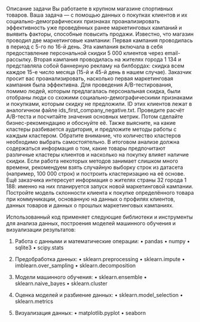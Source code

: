 Описание задачи
Вы работаете в крупном магазине спортивных товаров. 
Ваша задача — с помощью данных о покупках клиентов и их социально-демографических признаках проанализировать эффективность уже проведённых ранее маркетинговых кампаний и выявить факторы, способные повысить продажи.
Известно, что магазин проводил две маркетинговые кампании: 
Первая кампания проводилась в период с 5-го по 16-й день. Эта кампания включала в себя предоставление персональной скидки 5 000 клиентов через email-рассылку.
Вторая кампания проводилась на жителях города 1 134 и представляла собой баннерную рекламу на билбордах: скидка всем каждое 15-е число месяца (15-й и 45-й день в нашем случае).
Заказчик просит вас проанализировать, насколько первая маркетинговая кампания была эффективна. Для проведения A/B-тестирования, помимо людей, которым предлагалась персональная скидка, были отобраны люди со схожими социально-демографическими признаками и покупками, которым скидку не предложили. ID этих клиентов лежат в аналогичном файле ids_first_company_negative.txt. Проведите расчёт A/B-теста и посчитайте значения основных метрик. Потом сделайте бизнес-рекомендацию и обоснуйте её. 
Также выясните, на какие кластеры разбивается аудитория, и предложите методы работы с каждым кластером. Обратите внимание, что количество кластеров необходимо выбрать самостоятельно. В итоговом анализе должна содержаться информация о том, какие товары предпочитают различные кластеры клиентов и насколько на покупку влияет наличие скидки. Если работа некоторых методов занимает слишком много времени, рекомендуем взять случайную выборку строк из датасета (например, 100 000 строк) и построить кластеризацию на её основе.
Ещё заказчика интересует информация о жителях страны 32 города 1 188: именно на них планируется запуск новой маркетинговой кампании. Постройте модель склонности клиента к покупке определённого товара при коммуникации, основанную на данных о профилях клиентов, данных товаров и данных о прошлых маркетинговых кампаниях.

Использованный код применяет следующие библиотеки и инструменты для анализа данных, построения моделей машинного обучения и визуализации результатов:
1. Работа с данными и математические операции:
•  pandas
•  numpy
•  sqlite3
•  scipy.stats

2. Предобработка данных:
•  sklearn.preprocessing
•  sklearn.impute
•  imblearn.over_sampling
•  sklearn.decomposition

3. Модели машинного обучения:
•  sklearn.ensemble
•  sklearn.naive_bayes
•  sklearn.cluster

4. Оценка моделей и разбиение данных:
•  sklearn.model_selection
•  sklearn.metrics

5. Визуализация данных:
•  matplotlib.pyplot
•  seaborn
